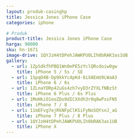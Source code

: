 ```yaml
---
layout: produk-casinghp
title: Jessica Jones iPhone Case
categories: iphone

# Produk
product-title: Jessica Jones iPhone Case
harga: 90000
sku: hn-1671
image-drive: 1QYJzH4tDPehJAWKPUOLIh0bRAK3as1UB
gallery:
  - url: 1ZpSdkfhPBQ1Wn0ePE5zYclQRcdoiw0gw
    title: iPhone 5 / 5s / SE
  - url: 1SpqO4B-Dp9kkYc4pKd-8iXAEmU9LWaA3
    title: iPhone 6 / 6s
  - url: 1ZLnaYDRp42uGs4zh7vyD3rZYXLfNBzSt
    title: iPhone 6 Plus / 6s Plus
  - url: 1MoHkiO1eoZDo9dICXXdh3r0q8wPxsFN5
    title: iPhone 7 / 8
  - url: 11mEFvg7ejRkNFpClKSiFyNoSQYsnJ_aG
    title: iPhone 7 Plus / 8 Plus
  - url: 1QYJzH4tDPehJAWKPUOLIh0bRAK3as1UB
    title: iPhone X
---
```

